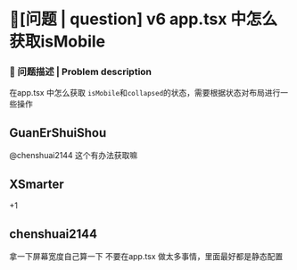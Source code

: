 # 🧐[问题 | question] v6 app.tsx 中怎么获取isMobile

### 🧐 问题描述 | Problem description

在app.tsx 中怎么获取 `isMobile`和`collapsed`的状态，需要根据状态对布局进行一些操作

## GuanErShuiShou

@chenshuai2144 这个有办法获取嘛

## XSmarter

+1

## chenshuai2144

拿一下屏幕宽度自己算一下
不要在app.tsx 做太多事情，里面最好都是静态配置
